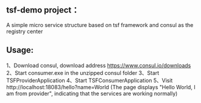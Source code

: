
## tsf-demo project：
   A simple micro service structure based on tsf framework and consul as the registry center
## Usage:
1、Download consul, download address https://www.consul.io/downloads
2、Start consumer.exe in the unzipped consul folder
3、Start TSFProviderApplication
4、Start TSFConsumerApplication
5、Visit http://localhost:18083/hello?name=World (The page displays "Hello World, I am from provider", indicating that the services are working normally)

